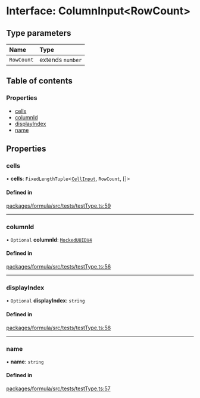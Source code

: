 # Interface: ColumnInput<RowCount\>

## Type parameters

| Name | Type |
| :------ | :------ |
| `RowCount` | extends `number` |

## Table of contents

### Properties

- [cells](ColumnInput.md#cells)
- [columnId](ColumnInput.md#columnid)
- [displayIndex](ColumnInput.md#displayindex)
- [name](ColumnInput.md#name)

## Properties

### <a id="cells" name="cells"></a> cells

• **cells**: `FixedLengthTuple`<[`CellInput`](CellInput.md), `RowCount`, []\>

#### Defined in

[packages/formula/src/tests/testType.ts:59](https://github.com/mashcard/mashcard/blob/main/packages/formula/src/tests/testType.ts#L59)

___

### <a id="columnid" name="columnid"></a> columnId

• `Optional` **columnId**: [`MockedUUIDV4`](../README.md#mockeduuidv4)

#### Defined in

[packages/formula/src/tests/testType.ts:56](https://github.com/mashcard/mashcard/blob/main/packages/formula/src/tests/testType.ts#L56)

___

### <a id="displayindex" name="displayindex"></a> displayIndex

• `Optional` **displayIndex**: `string`

#### Defined in

[packages/formula/src/tests/testType.ts:58](https://github.com/mashcard/mashcard/blob/main/packages/formula/src/tests/testType.ts#L58)

___

### <a id="name" name="name"></a> name

• **name**: `string`

#### Defined in

[packages/formula/src/tests/testType.ts:57](https://github.com/mashcard/mashcard/blob/main/packages/formula/src/tests/testType.ts#L57)
